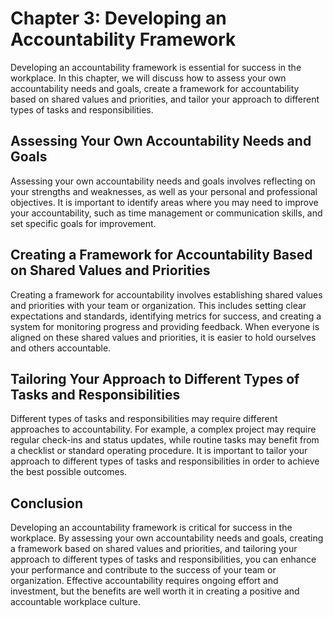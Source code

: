 Chapter 3: Developing an Accountability Framework
=================================================

Developing an accountability framework is essential for success in the workplace. In this chapter, we will discuss how to assess your own accountability needs and goals, create a framework for accountability based on shared values and priorities, and tailor your approach to different types of tasks and responsibilities.

Assessing Your Own Accountability Needs and Goals
-------------------------------------------------

Assessing your own accountability needs and goals involves reflecting on your strengths and weaknesses, as well as your personal and professional objectives. It is important to identify areas where you may need to improve your accountability, such as time management or communication skills, and set specific goals for improvement.

Creating a Framework for Accountability Based on Shared Values and Priorities
-----------------------------------------------------------------------------

Creating a framework for accountability involves establishing shared values and priorities with your team or organization. This includes setting clear expectations and standards, identifying metrics for success, and creating a system for monitoring progress and providing feedback. When everyone is aligned on these shared values and priorities, it is easier to hold ourselves and others accountable.

Tailoring Your Approach to Different Types of Tasks and Responsibilities
------------------------------------------------------------------------

Different types of tasks and responsibilities may require different approaches to accountability. For example, a complex project may require regular check-ins and status updates, while routine tasks may benefit from a checklist or standard operating procedure. It is important to tailor your approach to different types of tasks and responsibilities in order to achieve the best possible outcomes.

Conclusion
----------

Developing an accountability framework is critical for success in the workplace. By assessing your own accountability needs and goals, creating a framework based on shared values and priorities, and tailoring your approach to different types of tasks and responsibilities, you can enhance your performance and contribute to the success of your team or organization. Effective accountability requires ongoing effort and investment, but the benefits are well worth it in creating a positive and accountable workplace culture.
